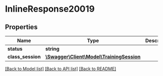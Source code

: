 # InlineResponse20019

## Properties
Name | Type | Description | Notes
------------ | ------------- | ------------- | -------------
**status** | **string** |  | [optional] 
**class_session** | [**\Swagger\Client\Model\TrainingSession**](TrainingSession.md) |  | [optional] 

[[Back to Model list]](../README.md#documentation-for-models) [[Back to API list]](../README.md#documentation-for-api-endpoints) [[Back to README]](../README.md)


